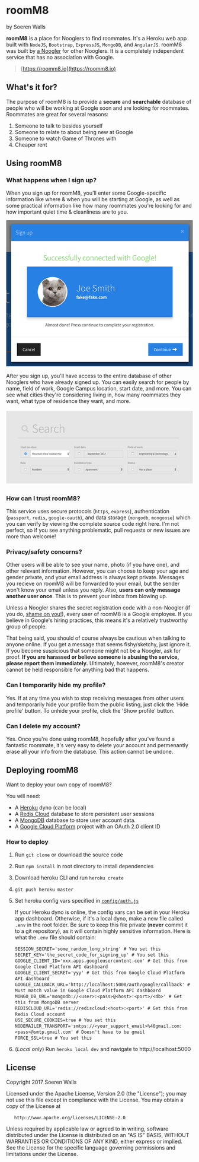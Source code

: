 # roomM8
by Soeren Walls

**roomM8** is a place for Nooglers to find roommates. It's a Heroku web app built with `NodeJS`, `Bootstrap`, `ExpressJS`, `MongoDB`, and `AngularJS`. roomM8 was built by [a Noogler](http://www.soerenwalls.com/) for other Nooglers.  It is a completely independent service that has no association with Google.

> [https://roomm8.io](https://roomm8.io)

## What's it for?
The purpose of roomM8 is to provide a **secure** and **searchable** database of people who will be working at Google soon and are looking for roommates. Roommates are great for several reasons:

1. Someone to talk to besides yourself
2. Someone to relate to about being new at Google
3. Someone to watch Game of Thrones with
4. Cheaper rent

## Using roomM8

### What happens when I sign up?
When you sign up for roomM8, you'll enter some Google-specific information like where & when you will be starting at Google, as well as some practical information like how many roommates you're looking for and how important quiet time & cleanliness are to you.

![Image of registration form](dev/screenshot-signup.png)

After you sign up, you'll have access to the entire database of other Nooglers who have already signed up. You can easily search for people by name, field of work, Google Campus location, start date, and more. You can see what cities they're considering living in, how many roommates they want, what type of residence they want, and more.

![Image of roommate search filters](dev/screenshot-search.png)

### How can I trust roomM8?
This service uses secure protocols (`https`, `express`), authentication (`passport`, `redis`, `google-oauth`), and data storage (`mongodb`, `mongoose`) which you can verify by viewing the complete source code right here. I'm not perfect, so if you see anything problematic, pull requests or new issues are more than welcome!

### Privacy/safety concerns?
Other users will be able to see your name, photo (if you have one), and other relevant information. However, you can choose to keep your age and gender private, and your email address is always kept private. Messages you recieve on roomM8 will be forwarded to your email, but the sender won't know your email unless you reply. Also, **users can only message another user once**. This is to prevent your inbox from blowing up.

Unless a Noogler shares the secret registration code with a non-Noogler (if you do, [shame on you!](http://i.imgur.com/NAJE0d0.png)), every user of roomM8 is a Google employee. If you believe in Google's hiring practices, this means it's a relatively trustworthy group of people.

That being said, you should of course always be cautious when talking to anyone online. If you get a message that seems fishy/sketchy, just ignore it. If you become suspicious that someone might not be a Noogler, ask for proof. **If you are harassed or believe someone is abusing the service, please report them immediately.** Ultimately, however, roomM8's creator cannot be held responsible for anything bad that happens.

### Can I temporarily hide my profile?
Yes. If at any time you wish to stop receiving messages from other users and temporarily hide
your profile from the public listing, just click the 'Hide profile' button. To unhide
your profile, click the 'Show profile' button.

### Can I delete my account?
Yes. Once you're done using roomM8, hopefully after you've found a fantastic roommate, it's very easy to delete your account and permenantly erase all your info from the database. This action cannot be undone.

## Deploying roomM8

Want to deploy your own copy of roomM8?

You will need:
* A [Heroku](https://heroku.com/) dyno (can be local)
* A [Redis Cloud](https://devcenter.heroku.com/articles/rediscloud) database to store persistent user sessions
* A [MongoDB](https://mlab.com/) database to store user account data.
* A [Google Cloud Platform](https://console.cloud.google.com/) project with an OAuth 2.0 client ID

### How to deploy

1. Run `git clone` or download the source code
2. Run `npm install` in root directory to install dependencies
3. Download heroku CLI and run `heroku create`
4. `git push heroku master`
5. Set heroku config vars specified in [`config/auth.js`](config/auth.js)

    If your Heroku dyno is online, the config vars can be set in your Heroku app dashboard. Otherwise, if it's a local dyno, make a new file called `.env` in the root folder. Be sure to keep this file private (**never** commit it to a git repository), as it will contain highly sensitive information. Here is what the `.env` file should contain:

    ```
    SESSION_SECRET='some_random_long_string' # You set this
    SECRET_KEY='the_secret_code_for_signing_up' # You set this
    GOOGLE_CLIENT_ID='xxx.apps.googleusercontent.com' # Get this from Google Cloud Platform API dashboard
    GOOGLE_CLIENT_SECRET='yyy' # Get this from Google Cloud Platform API dashboard
    GOOGLE_CALLBACK_URL='http://localhost:5000/auth/google/callback' # Must match value in Google Cloud Platform API dashboard
    MONGO_DB_URL='mongodb://<user>:<pass>@<host>:<port>/<db>' # Get this from MongoDB server
    REDISCLOUD_URL='redis://rediscloud:<host>:<port>' # Get this from Redis Cloud account
    USE_SECURE_COOKIES=true # You set this
    NODEMAILER_TRANSPORT='smtps://<your_support_email>%40gmail.com:<pass>@smtp.gmail.com' # Doesn't have to be gmail
    FORCE_SSL=true # You set this
    ```

6. (*Local only*) Run `heroku local dev` and navigate to http://localhost:5000

## License

   Copyright 2017 Soeren Walls

   Licensed under the Apache License, Version 2.0 (the "License");
   you may not use this file except in compliance with the License.
   You may obtain a copy of the License at

       http://www.apache.org/licenses/LICENSE-2.0

   Unless required by applicable law or agreed to in writing, software
   distributed under the License is distributed on an "AS IS" BASIS,
   WITHOUT WARRANTIES OR CONDITIONS OF ANY KIND, either express or implied.
   See the License for the specific language governing permissions and
   limitations under the License.